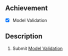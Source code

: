 ## Achievement 

- [x] Model Validation


## Description 

1. Submit [Model Validation](https://www.kaggle.com/code/dariushbabaki/exercise-model-validation)
